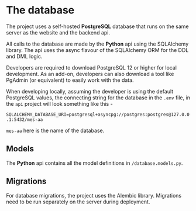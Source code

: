 # The database

The project uses a self-hosted **PostgreSQL** database that runs on the same server as the website and the backend api.

All calls to the database are made by the **Python** api using the SQLAlchemy library. The api uses the async flavour of the SQLAlchemy ORM for the DDL and DML logic.

Developers are required to download PostgreSQL 12 or higher for local development. As an add-on, developers can also download a tool like PgAdmin (or equivalent) to easily work with the data.

When developing locally, assuming the developer is using the default PostgreSQL values, the connecting string for the database in the `.env` file, in the `api` project will look something like this -

`SQLALCHEMY_DATABASE_URI=postgresql+asyncpg://postgres:postgres@127.0.0.1:5432/mes-aa`

`mes-aa` here is the name of the database.

## **Models**

The **Python** api contains all the model definitions in `/database.models.py`.

## **Migrations**

For database migrations, the project uses the Alembic library. Migrations need to be run separately on the server during deployment.
